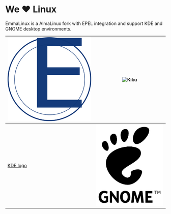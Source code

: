 # We ♥ Linux

EmmaLinux is a AlmaLinux fork with EPEL integration and support KDE and GNOME desktop environments.

| ![EmmaLinux logo](./emmalinux-logo.svg) | ![Kiku](docs/snapshot/sub.jpeg) |
| --------------------------------------- | --------------------------------------- |
| [KDE logo](./kde-logo.svg)              | ![GNOME logo](./gnome-logo.svg) | 


<!--

**Here are some ideas to get you started:**

🙋‍♀️ A short introduction - what is your organization all about?
🌈 Contribution guidelines - how can the community get involved?
👩‍💻 Useful resources - where can the community find your docs? Is there anything else the community should know?
🍿 Fun facts - what does your team eat for breakfast?
🧙 Remember, you can do mighty things with the power of [Markdown](https://docs.github.com/github/writing-on-github/getting-started-with-writing-and-formatting-on-github/basic-writing-and-formatting-syntax)
-->

